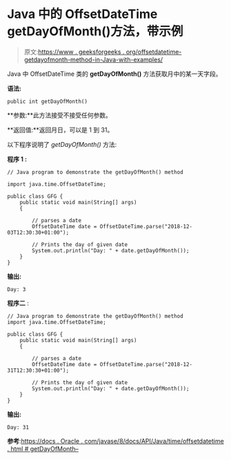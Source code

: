 # Java 中的 OffsetDateTime getDayOfMonth()方法，带示例

> 原文:[https://www . geeksforgeeks . org/offsetdatetime-getdayofmonth-method-in-Java-with-examples/](https://www.geeksforgeeks.org/offsetdatetime-getdayofmonth-method-in-java-with-examples/)

Java 中 OffsetDateTime 类的 **getDayOfMonth()** 方法获取月中的某一天字段。

**语法:**

```
public int getDayOfMonth()

```

**参数:**此方法接受不接受任何参数。

**返回值:**返回月日，可以是 1 到 31。

以下程序说明了 *getDayOfMonth()* 方法:

**程序 1 :**

```
// Java program to demonstrate the getDayOfMonth() method

import java.time.OffsetDateTime;

public class GFG {
    public static void main(String[] args)
    {

        // parses a date
        OffsetDateTime date = OffsetDateTime.parse("2018-12-03T12:30:30+01:00");

        // Prints the day of given date
        System.out.println("Day: " + date.getDayOfMonth());
    }
}
```

**输出:**

```
Day: 3

```

**程序二** :

```
// Java program to demonstrate the getDayOfMonth() method
import java.time.OffsetDateTime;

public class GFG {
    public static void main(String[] args)
    {

        // parses a date
        OffsetDateTime date = OffsetDateTime.parse("2018-12-31T12:30:30+01:00");

        // Prints the day of given date
        System.out.println("Day: " + date.getDayOfMonth());
    }
}
```

**输出:**

```
Day: 31

```

**参考**:[https://docs . Oracle . com/javase/8/docs/API/Java/time/offsetdatetime . html # getDayOfMonth–](https://docs.oracle.com/javase/8/docs/api/java/time/OffsetDateTime.html#getDayOfMonth--)